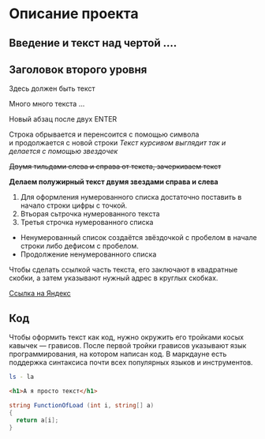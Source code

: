 # Описание проекта

Введение и текст над чертой ....
---
## Заголовок второго уровня

Здесь должен быть текст

Много много текста ...


Новый абзац после двух ENTER

Строка обрывается и перенсоится с помощью символа <br> и продолжается с новой строки
*Текст курсивом выглядит так и делается с помощью звездочек*

~~Двумя тильдами слева и справа от текста, зачеркиваем текст~~

**Делаем полужирный текст двумя звездами справа и слева**

1. Для оформления нумерованного списка достаточно поставить в начало строки цифры с точкой.
2. Втьорая сьтрочка нумерованного текста
3. Третья строчка нумерованного списка


* Ненумерованный список создаётся звёздочкой с пробелом в начале строки либо дефисом с пробелом.
* Продолжение ненумерованного списка


Чтобы сделать ссылкой часть текста, его заключают в квадратные скобки, а затем указывают нужный адрес в круглых скобках.

[Ссылка на Яндекс](https://www.yandex.ru)


## Код

Чтобы оформить текст как код, нужно окружить его тройками косых кавычек — грависов. После первой тройки грависов указывают язык программирования, на котором написан код. В маркдауне есть поддержка синтаксиса почти всех популярных языков и инструментов.

```bash
ls - la
```
```html
<h1>А я просто текст</h1>
``` 

```C#
string FunctionOfLoad (int i, string[] a)
{
  return a[i];
}

